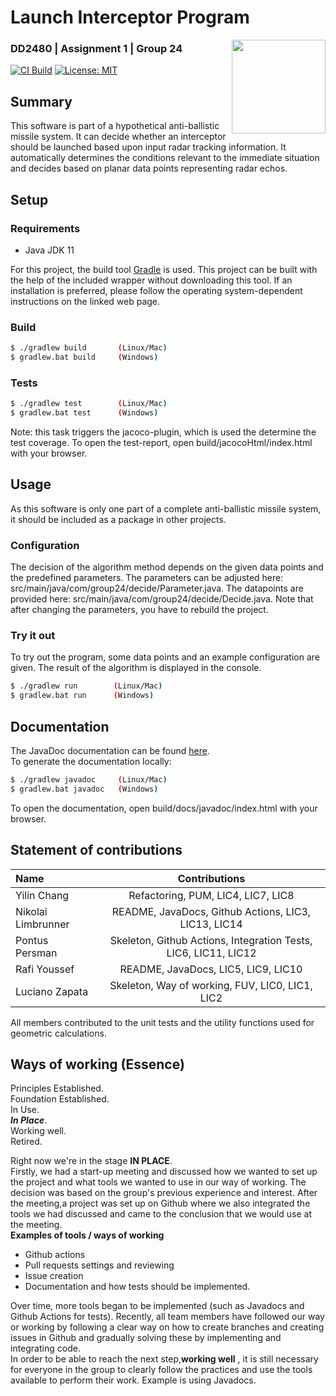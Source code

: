 # Launch Interceptor Program 
<img align="right" width="150" height="150" src="https://cdn-icons-png.flaticon.com/512/2590/2590496.png">

### DD2480 | Assignment 1 | Group 24

[![CI Build](https://github.com/lucianozapata/DD2480VT221/actions/workflows/gradle.yml/badge.svg)](https://github.com/lucianozapata/DD2480VT221/actions/workflows/gradle.yml)
[![License: MIT](https://img.shields.io/badge/License-MIT-yellow.svg)](https://opensource.org/licenses/MIT)

## Summary

This software is part of a hypothetical anti-ballistic missile system.
It can decide whether an interceptor should be launched based upon input radar tracking information.
It automatically determines the conditions relevant to the immediate situation and decides based
on planar data points representing radar echos.

## Setup 

### Requirements 
* Java JDK 11

For this project, the build tool [Gradle](https://gradle.org/) is used.
This project can be built with the help of the included wrapper without downloading this tool.
If an installation is preferred, please follow the operating system-dependent instructions on the linked web page.

### Build 
```bash
$ ./gradlew build       (Linux/Mac)
$ gradlew.bat build     (Windows)
```
### Tests
```bash
$ ./gradlew test        (Linux/Mac)
$ gradlew.bat test      (Windows)
```
Note: this task triggers the jacoco-plugin, which is used the determine the test coverage. 
To open the test-report, open build/jacocoHtml/index.html with your browser.

## Usage

As this software is only one part of a complete anti-ballistic missile system, it should be included as a package in other projects.

### Configuration 

The decision of the algorithm method depends on the given data points and the predefined parameters.
The parameters can be adjusted here: src/main/java/com/group24/decide/Parameter.java. 
The datapoints are provided here: src/main/java/com/group24/decide/Decide.java.
Note that after changing the parameters, you have to rebuild the project.

### Try it out 
To try out the program, some data points and an example configuration are given. The result of the algorithm is displayed in the console.
```bash
$ ./gradlew run        (Linux/Mac)
$ gradlew.bat run      (Windows)
```

## Documentation 

The JavaDoc documentation can be found [here](https://lucianozapata.github.io/DD2480VT221). <br>
To generate the documentation locally:
```bash
$ ./gradlew javadoc     (Linux/Mac)
$ gradlew.bat javadoc   (Windows)
```
To open the documentation, open build/docs/javadoc/index.html with your browser.

## Statement of contributions

| Name      |                          Contributions                          |
|:----------|:---------------------------------------------------------------:|
| Yilin Chang    |      Refactoring, PUM, LIC4, LIC7, LIC8      |
| Nikolai Limbrunner | README, JavaDocs, Github Actions, LIC3, LIC13, LIC14  |
| Pontus Persman    | Skeleton, Github Actions, Integration Tests, LIC6, LIC11, LIC12 |
| Rafi Youssef |               README, JavaDocs, LIC5, LIC9, LIC10               |
| Luciano Zapata |         Skeleton, Way of working, FUV, LIC0, LIC1, LIC2         |

All members contributed to the unit tests and the utility functions used for geometric calculations.

## Ways of working (Essence)

Principles Established.  
Foundation Established.   
In Use.   
***In Place***.   
Working well.   
Retired.   

Right now we're in the stage **IN PLACE**.   
Firstly, we had a start-up meeting and discussed how we wanted to set up the project and what tools we wanted to use in our way of working. The decision was based on the group's previous experience and interest. After the meeting,a project was set up on Github where we also integrated the tools we had discussed and came to the conclusion that we would use at the meeting.    
**Examples of tools / ways of working**   
- Github actions  
- Pull requests settings and reviewing   
- Issue creation   
- Documentation and how tests should be implemented.  

Over time, more tools began to be implemented (such as Javadocs and Github Actions for tests). Recently, all team members have followed our way or working by following a clear way on how to create branches and creating issues in Github and gradually solving these by implementing and integrating code.  
In order to be able to reach the next step,**working well** , it is still necessary for everyone in the group to clearly follow the practices and use the tools available to perform their work. Example is using Javadocs.